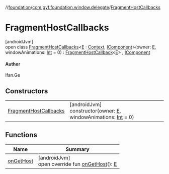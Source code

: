 //[foundation](../../../index.md)/[com.gyf.foundation.window.delegate](../index.md)/[FragmentHostCallbacks](index.md)

# FragmentHostCallbacks

[androidJvm]\
open class [FragmentHostCallbacks](index.md)&lt;[E](index.md) : [Context](https://developer.android.com/reference/kotlin/android/content/Context.html), [IComponent](../-i-component/index.md)&gt;(owner: [E](index.md), windowAnimations: [Int](https://kotlinlang.org/api/core/kotlin-stdlib/kotlin/-int/index.html) = 0) : [FragmentHostCallback](https://developer.android.com/reference/kotlin/androidx/fragment/app/FragmentHostCallback.html)&lt;[E](index.md)&gt; , [IComponent](../-i-component/index.md)

#### Author

Ifan.Ge

## Constructors

| | |
|---|---|
| [FragmentHostCallbacks](-fragment-host-callbacks.md) | [androidJvm]<br>constructor(owner: [E](index.md), windowAnimations: [Int](https://kotlinlang.org/api/core/kotlin-stdlib/kotlin/-int/index.html) = 0) |

## Functions

| Name | Summary |
|---|---|
| [onGetHost](on-get-host.md) | [androidJvm]<br>open override fun [onGetHost](on-get-host.md)(): [E](index.md) |